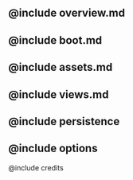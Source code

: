 @include overview.md
---
@include boot.md
---
@include assets.md
---
@include views.md
---
@include persistence
---
@include options
---
@include credits
